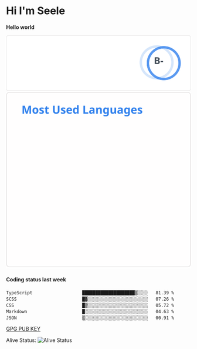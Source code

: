 <h1>Hi I'm Seele</h1>

<b>Hello world</b>

<img src='/assets/stats.svg' alt="Seele's github stats" >

<img src='/assets/top-langs.svg' alt="Seele's github langs">

<h4>Coding status last week </h4>

<!--START_SECTION:waka-->

```txt
TypeScript                   ████████████████████▒░░░░   81.39 %
SCSS                         █▓░░░░░░░░░░░░░░░░░░░░░░░   07.26 %
CSS                          █▒░░░░░░░░░░░░░░░░░░░░░░░   05.72 %
Markdown                     █░░░░░░░░░░░░░░░░░░░░░░░░   04.63 %
JSON                         ▒░░░░░░░░░░░░░░░░░░░░░░░░   00.91 %
```

<!--END_SECTION:waka-->

[GPG PUB KEY](https://keys.openpgp.org/vks/v1/by-fingerprint/3FCE91BF5B9666B55B67213C4C57B7824A5B6680)

Alive Status: ![Alive Status](https://hc.dvd.moe/badge/60bc779b-9835-415f-9cb9-15fd9d/ZsLaAAbE.svg)
